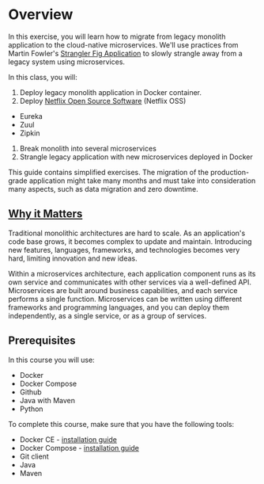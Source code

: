 # Overview

In this exercise, you will learn how to migrate from legacy monolith
application to the cloud-native microservices. We'll use practices from Martin
Fowler's [Strangler Fig Application][1] to slowly strangle away from a legacy
system using microservices.

In this class, you will:

1. Deploy legacy monolith application in Docker container.
1. Deploy [Netflix Open Source Software][2] (Netflix OSS)
  - Eureka
  - Zuul
  - Zipkin
1. Break monolith into several microservices
1. Strangle legacy application with new microservices deployed in Docker

This guide contains simplified exercises. The migration of the production-grade
application might take many months and must take into consideration many
aspects, such as data migration and zero downtime.

## [Why it Matters][6]

Traditional monolithic architectures are hard to scale. As an application's code
base grows, it becomes complex to update and maintain. Introducing new features,
languages, frameworks, and technologies becomes very hard, limiting innovation
and new ideas.

Within a microservices architecture, each application component runs as its own
service and communicates with other services via a well-defined API.
Microservices are built around business capabilities, and each service performs
a single function. Microservices can be written using different frameworks and
programming languages, and you can deploy them independently, as a single
service, or as a group of services.

## Prerequisites

In this course you will use:

- Docker
- Docker Compose
- Github
- Java with Maven
- Python

To complete this course, make sure that you have the following tools:

- Docker CE - [installation guide][4]
- Docker Compose - [installation guide][5]
- Git client
- Java
- Maven

[1]: https://martinfowler.com/bliki/StranglerFigApplication.html
[2]: https://netflix.github.io/
[3]: https://spring.io/
[4]: https://docs.docker.com/engine/install/
[5]: https://docs.docker.com/compose/install/
[6]: https://aws.amazon.com/getting-started/hands-on/break-monolith-app-microservices-ecs-docker-ec2/

